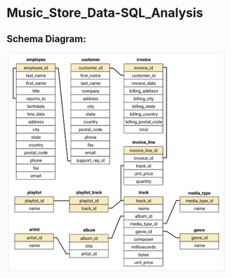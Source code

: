 # Music_Store_Data-SQL_Analysis


## Schema Diagram:

<img src=schema_diagram.png title="Schema Diagram" height=500 />
